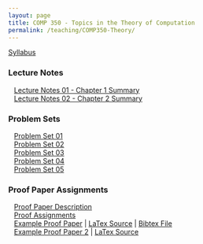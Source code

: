 ```yaml
---
layout: page
title: COMP 350 - Topics in the Theory of Computation
permalink: /teaching/COMP350-Theory/
---
```


[Syllabus](/teaching/COMP350-Theory/comp350-theory-syllabus.pdf)  

### Lecture Notes
&nbsp;&nbsp;&nbsp;[Lecture Notes 01 - Chapter 1 Summary](/teaching/COMP350-Theory/notes/comp350-lectureNotes-01.pdf)  
&nbsp;&nbsp;&nbsp;[Lecture Notes 02 - Chapter 2 Summary](/teaching/COMP350-Theory/notes/comp350-lectureNotes-02.pdf)  

### Problem Sets

&nbsp;&nbsp;&nbsp;[Problem Set 01](/teaching/COMP350-Theory/psets/comp350-pset-01.pdf)  
&nbsp;&nbsp;&nbsp;[Problem Set 02](/teaching/COMP350-Theory/psets/comp350-pset-02.pdf)  
&nbsp;&nbsp;&nbsp;[Problem Set 03](/teaching/COMP350-Theory/psets/comp350-pset-03.pdf)  
&nbsp;&nbsp;&nbsp;[Problem Set 04](/teaching/COMP350-Theory/psets/comp350-pset-04.pdf)  
&nbsp;&nbsp;&nbsp;[Problem Set 05](/teaching/COMP350-Theory/psets/comp350-pset-05.pdf)  

### Proof Paper Assignments

&nbsp;&nbsp;&nbsp;[Proof Paper Description](/teaching/COMP350-Theory/comp350-theory-proofs.pdf)  
&nbsp;&nbsp;&nbsp;[Proof Assignments](/teaching/COMP350-Theory/comp350-proof-assigns.pdf)  
&nbsp;&nbsp;&nbsp;[Example Proof Paper](/teaching/COMP350-Theory/comp350-proof-example.pdf) | [LaTex Source](/teaching/COMP350-Theory/comp350-proof-example.tex) | [Bibtex File](/teaching/COMP350-Theory/Sipser.bib)  
&nbsp;&nbsp;&nbsp;[Example Proof Paper 2](/teaching/COMP350-Theory/comp350-proof-example2.pdf) | [LaTex Source](/teaching/COMP350-Theory/comp350-proof-example2.tex)

